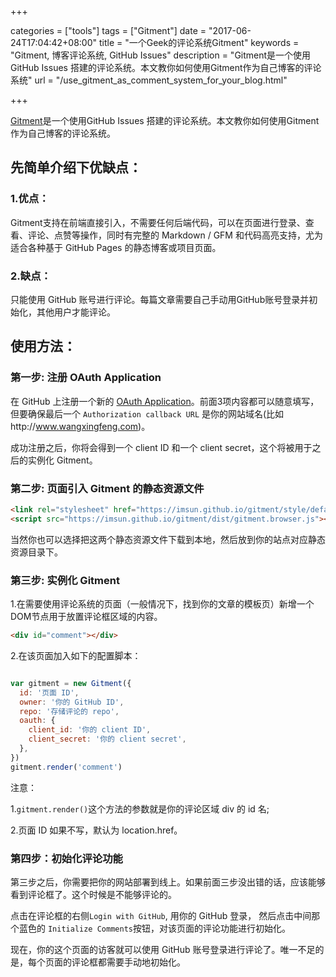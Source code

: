 +++

categories = ["tools"]
tags = ["Gitment"]
date = "2017-06-24T17:04:42+08:00"
title = "一个Geek的评论系统Gitment"
keywords = "Gitment, 博客评论系统, GitHub Issues"
description = "Gitment是一个使用GitHub Issues 搭建的评论系统。本文教你如何使用Gitment作为自己博客的评论系统"
url = "/use_gitment_as_comment_system_for_your_blog.html"

+++

[Gitment](https://github.com/imsun/gitment)是一个使用GitHub Issues 搭建的评论系统。本文教你如何使用Gitment作为自己博客的评论系统。

## 先简单介绍下优缺点：

### 1.优点：

Gitment支持在前端直接引入，不需要任何后端代码，可以在页面进行登录、查看、评论、点赞等操作，同时有完整的 Markdown / GFM 和代码高亮支持，尤为适合各种基于 GitHub Pages 的静态博客或项目页面。

### 2.缺点：

只能使用 GitHub 账号进行评论。每篇文章需要自己手动用GitHub账号登录并初始化，其他用户才能评论。



## 使用方法：

### 第一步: 注册 OAuth Application

在 GitHub 上注册一个新的 [OAuth Application](https://github.com/settings/applications/new)。前面3项内容都可以随意填写，但要确保最后一个 `Authorization callback URL` 是你的网站域名(比如http://www.wangxingfeng.com)。

成功注册之后，你将会得到一个 client ID 和一个 client secret，这个将被用于之后的实例化 Gitment。


### 第二步: 页面引入 Gitment 的静态资源文件

```html
<link rel="stylesheet" href="https://imsun.github.io/gitment/style/default.css">
<script src="https://imsun.github.io/gitment/dist/gitment.browser.js"></script>
```
当然你也可以选择把这两个静态资源文件下载到本地，然后放到你的站点对应静态资源目录下。


### 第三步: 实例化 Gitment

1.在需要使用评论系统的页面（一般情况下，找到你的文章的模板页）新增一个DOM节点用于放置评论框区域的内容。

```html
<div id="comment"></div>
```

2.在该页面加入如下的配置脚本：

```javascript

var gitment = new Gitment({
  id: '页面 ID', 
  owner: '你的 GitHub ID',
  repo: '存储评论的 repo',
  oauth: {
    client_id: '你的 client ID',
    client_secret: '你的 client secret',
  },
})
gitment.render('comment')

```

注意：

1.`gitment.render()`这个方法的参数就是你的评论区域 div 的 id 名;

2.页面 ID 如果不写，默认为 location.href。


### 第四步：初始化评论功能

第三步之后，你需要把你的网站部署到线上。如果前面三步没出错的话，应该能够看到评论框了。这个时候是不能够评论的。

点击在评论框的右侧`Login with GitHub`, 用你的 GitHub 登录， 然后点击中间那个蓝色的 `Initialize Comments`按钮，对该页面的评论功能进行初始化。

现在，你的这个页面的访客就可以使用 GitHub 账号登录进行评论了。唯一不足的是，每个页面的评论框都需要手动地初始化。
